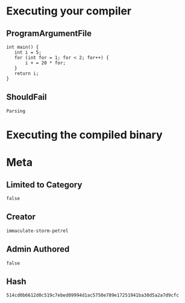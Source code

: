 # Executing your compiler

## ProgramArgumentFile

```
int main() {
   int i = 5;
   for (int for = 1; for < 2; for++) {
       i + = 20 * for;
   }
   return i;
}
```

## ShouldFail

```
Parsing
```

# Executing the compiled binary

# Meta

## Limited to Category

```
false
```

## Creator

```
immaculate-storm-petrel
```

## Admin Authored

```
false
```

## Hash

```
514cd0b6612d0c519c7ebed09994d1ac5750e789e17251941ba30d5a2a7d9cfc
```
